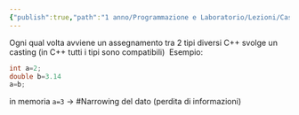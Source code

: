 ```yaml
---
{"publish":true,"path":"1 anno/Programmazione e Laboratorio/Lezioni/Casting Inplicito.md","permalink":"/1 anno/Programmazione e Laboratorio/Lezioni/Casting Inplicito/","PassFrontmatter":true}
---
```



Ogni qual volta avviene un assegnamento tra 2 tipi diversi C++ svolge un casting (in C++ tutti i tipi sono compatibili) 
Esempio:  
```c++
int a=2; 
double b=3.14 
a=b;
```
in memoria `a=3` -> #Narrowing del dato (perdita di informazioni)